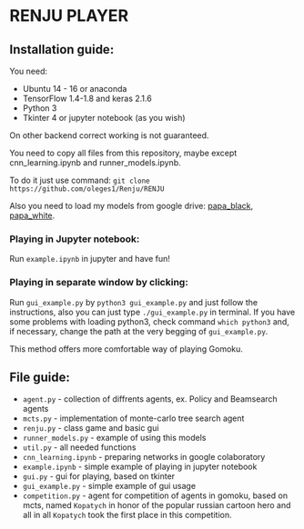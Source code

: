 # RENJU PLAYER
## Installation guide:

You need:
* Ubuntu 14 - 16 or anaconda
* TensorFlow 1.4-1.8 and keras 2.1.6
* Python 3
* Tkinter 4 or jupyter notebook (as you wish)

On other backend correct working is not guaranteed.

You need to copy all files from this repository, maybe except cnn_learning.ipynb and runner_models.ipynb.

To do it just use command:
`git clone https://github.com/oleges1/Renju/RENJU`

Also you need to load my models from google drive: [papa_black], [papa_white].

### Playing in Jupyter notebook:
Run `example.ipynb` in jupyter and have fun!

### Playing in separate window by clicking:
Run `gui_example.py` by `python3 gui_example.py` and just follow the instructions, also you can just type `./gui_example.py` in terminal.
If you have some problems with loading python3, check command `which python3` and, if necessary, change the path at the very begging of `gui_example.py`.

This method offers more comfortable way of playing Gomoku.

## File guide:

* `agent.py` - collection of diffrents agents, ex. Policy and Beamsearch agents
* `mcts.py` - implementation of monte-carlo tree search agent
* `renju.py` - class game and basic gui
* `runner_models.py` - example of using this models
* `util.py` - all needed functions
* `cnn_learning.ipynb` - preparing networks in google colaboratory
* `example.ipynb` - simple example of playing in jupyter notebook
* `gui.py` - gui for playing, based on tkinter
* `gui_example.py` - simple example of gui usage 
* `competition.py` - agent for competition of agents in gomoku, based on mcts, named `Kopatych` in honor of the popular russian cartoon hero and all in all `Kopatych` took the first place in this competition.

[papa_black]:https://drive.google.com/open?id=1GQ2Bs3z84mpJbshxeinWZE84XlrNujmM
[papa_white]:https://drive.google.com/open?id=18edjuILw_t84A8NcAHZCpDnn2TOkTfYo
